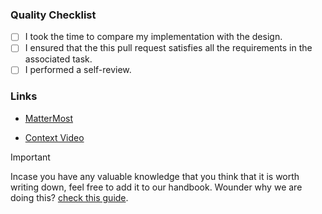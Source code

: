 ### Quality Checklist

<!-- If one or more checklist items doesn't apply to this pull request, consider removing it from the pull request description  -->

<!-- Learn about self-review by reading this article: https://thundergolfer.com/pr-self-review -->

- [ ] I took the time to compare my implementation with the design.
- [ ] I ensured that the this pull request satisfies all the requirements in the associated task.
- [ ] I performed a self-review.

### Links

<!-- Attach the the task link. Remove it incase no associated task. -->

- [MatterMost](#task-link-here)

<!--
The main goal of the context video is:
1. Provide enough context for the reviewer which might not be aware
   of what this pull request is all about. Try recording a video
   showing your work and going though the changes you made. Keep in
   mind that the main goal of this pull request is to make it easier
   for the reviewer to review your pull request so make sure to
   provide as much context as you can. You can upload the context
   video to the recording directory in our google drive.
2. This context also work as a micro-documentation for the codebase.
-->

- [Context Video](#context-video-here)

> [!IMPORTANT]
> Incase you have any valuable knowledge that you think that it is worth writing down, feel free to add it to our handbook. Wounder why we are doing this? [check this guide](https://handbook.litespace.org/s/general/p/everything-should-have-a-url-QfllToC5EY).

